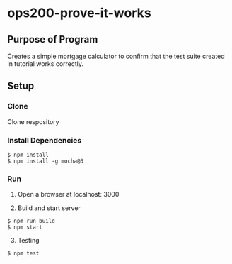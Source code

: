 # ops200-prove-it-works

## Purpose of Program
Creates a simple mortgage calculator to confirm that the test suite created in tutorial works correctly.

## Setup

### Clone
Clone respository
### Install Dependencies
```
$ npm install
$ npm install -g mocha@3
```
### Run
1. Open a browser at localhost: 3000

2. Build and start server
```
$ npm run build
$ npm start
```
3. Testing
```
$ npm test
```